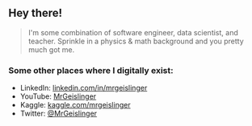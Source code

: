 ## Hey there!

<!--
**MrGeislinger/MrGeislinger** is a ✨ _special_ ✨ repository because its `README.md` (this file) appears on your GitHub profile.

Here are some ideas to get you started:

- 🔭 I’m currently working on ...
- 🌱 I’m currently learning ...
- 👯 I’m looking to collaborate on ...
- 🤔 I’m looking for help with ...
- 💬 Ask me about ...
- 📫 How to reach me: ...
- 😄 Pronouns: ...
- ⚡ Fun fact: ...
-->

> I'm some combination of software engineer, data scientist, and teacher. Sprinkle in a physics & math background and you pretty much got me.

### Some other places where I digitally exist:

- LinkedIn: [linkedin.com/in/mrgeislinger](https://www.linkedin.com/in/mrgeislinger/)
- YouTube: [MrGeislinger](https://www.youtube.com/channel/UCPr9pMzkuMIlSvkxyEv1IoQ)
- Kaggle: [kaggle.com/mrgeislinger](https://www.kaggle.com/mrgeislinger)
- Twitter: [@MrGeislinger](https://twitter.com/MrGeislinger)
